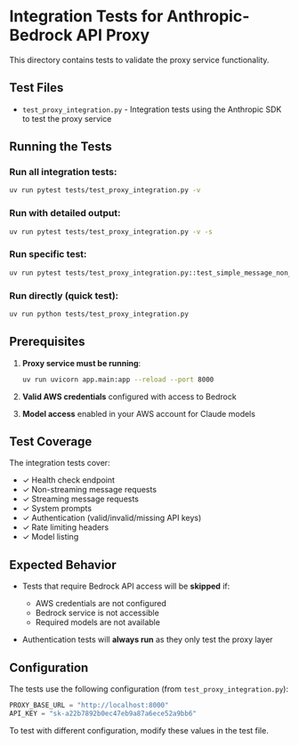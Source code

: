 # Integration Tests for Anthropic-Bedrock API Proxy

This directory contains tests to validate the proxy service functionality.

## Test Files

- `test_proxy_integration.py` - Integration tests using the Anthropic SDK to test the proxy service

## Running the Tests

### Run all integration tests:
```bash
uv run pytest tests/test_proxy_integration.py -v
```

### Run with detailed output:
```bash
uv run pytest tests/test_proxy_integration.py -v -s
```

### Run specific test:
```bash
uv run pytest tests/test_proxy_integration.py::test_simple_message_non_streaming -v -s
```

### Run directly (quick test):
```bash
uv run python tests/test_proxy_integration.py
```

## Prerequisites

1. **Proxy service must be running**: 
   ```bash
   uv run uvicorn app.main:app --reload --port 8000
   ```

2. **Valid AWS credentials** configured with access to Bedrock

3. **Model access** enabled in your AWS account for Claude models

## Test Coverage

The integration tests cover:

- ✓ Health check endpoint
- ✓ Non-streaming message requests
- ✓ Streaming message requests
- ✓ System prompts
- ✓ Authentication (valid/invalid/missing API keys)
- ✓ Rate limiting headers
- ✓ Model listing

## Expected Behavior

- Tests that require Bedrock API access will be **skipped** if:
  - AWS credentials are not configured
  - Bedrock service is not accessible
  - Required models are not available

- Authentication tests will **always run** as they only test the proxy layer

## Configuration

The tests use the following configuration (from `test_proxy_integration.py`):

```python
PROXY_BASE_URL = "http://localhost:8000"
API_KEY = "sk-a22b7892b0ec47eb9a87a6ece52a9bb6"
```

To test with different configuration, modify these values in the test file.
